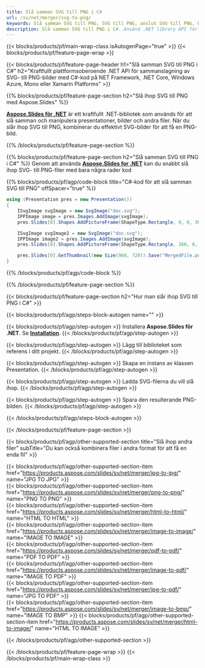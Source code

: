 ```yaml
---
title: Slå samman SVG till PNG i C#
url: /sv/net/merger/svg-to-png/
keywords: Slå samman SVG till PNG, SVG till PNG, anslut SVG till PNG, Kombinera SVG till PNG, C# API, .NET Library
description: Slå samman SVG till PNG i C#. Använd .NET library API för att kombinera SVG- och PNG-filer
---
```


{{< blocks/products/pf/main-wrap-class isAutogenPage="true" >}}
{{< blocks/products/pf/feature-page-wrap >}}

{{< blocks/products/pf/feature-page-header h1="Slå samman SVG till PNG i C#" h2="Kraftfullt plattformsoberoende .NET API för sammanslagning av SVG- till PNG-bilder med C#-kod på NET Framework, .NET Core, Windows Azure, Mono eller Xamarin Platforms" >}}

{{% blocks/products/pf/feature-page-section h2="Slå ihop SVG till PNG med Aspose.Slides" %}}

[**Aspose.Slides för .NET**](https://products.aspose.com/slides/sv/net/) är ett kraftfullt .NET-bibliotek som används för att slå samman och manipulera presentationer, bilder och andra filer. När du slår ihop SVG till PNG, kombinerar du effektivt SVG-bilder för att få en PNG-bild.

{{% /blocks/products/pf/feature-page-section %}}




{{% blocks/products/pf/feature-page-section  h2="Slå samman SVG till PNG i C#" %}}
Genom att använda [**Aspose.Slides for .NET**](https://products.aspose.com/slides/sv/net/) kan du snabbt slå ihop SVG- till PNG-filer med bara några rader kod

{{% blocks/products/pf/agp/code-block title="C#-kod för att slå samman SVG till PNG" offSpacer="true" %}}
```cs
using (Presentation pres = new Presentation())
{
    ISvgImage svgImage = new SvgImage("doc.svg");
    IPPImage image = pres.Images.AddImage(svgImage);
    pres.Slides[0].Shapes.AddPictureFrame(ShapeType.Rectangle, 0, 0, 360, 540, image);

    ISvgImage svgImage2 = new SvgImage("doc.svg");
    IPPImage image2 = pres.Images.AddImage(svgImage);
    pres.Slides[0].Shapes.AddPictureFrame(ShapeType.Rectangle, 360, 0, 360, 540, image2);

    pres.Slides[0].GetThumbnail(new Size(960, 720)).Save("MergedFile.png", ImageFormat.Png);
}
```
{{% /blocks/products/pf/agp/code-block %}}

{{% /blocks/products/pf/feature-page-section %}}




{{< blocks/products/pf/feature-page-section  h2="Hur man slår ihop SVG till PNG i C#" >}}


{{< blocks/products/pf/agp/steps-block-autogen name="" >}}


{{< blocks/products/pf/agp/step-autogen >}}
Installera **Aspose.Slides för .NET**. Se [**Installation**](https://docs.aspose.com/slides/net/installation/).
{{< /blocks/products/pf/agp/step-autogen >}}

{{< blocks/products/pf/agp/step-autogen >}}
Lägg till biblioteket som referens i ditt projekt.
{{< /blocks/products/pf/agp/step-autogen >}}

{{< blocks/products/pf/agp/step-autogen >}}
Skapa en instans av klassen Presentation.
{{< /blocks/products/pf/agp/step-autogen >}}

{{< blocks/products/pf/agp/step-autogen >}}
Ladda SVG-filerna du vill slå ihop.
{{< /blocks/products/pf/agp/step-autogen >}}

{{< blocks/products/pf/agp/step-autogen >}}
Spara den resulterande PNG-bilden.
{{< /blocks/products/pf/agp/step-autogen >}}


{{< /blocks/products/pf/agp/steps-block-autogen >}}


{{< /blocks/products/pf/feature-page-section >}}




{{< blocks/products/pf/agp/other-supported-section title="Slå ihop andra filer" subTitle="Du kan också kombinera filer i andra format för att få en enda fil" >}}
  
{{< blocks/products/pf/agp/other-supported-section-item href="https://products.aspose.com/slides/sv/net/merger/jpg-to-jpg/" name="JPG TO JPG" >}}  
{{< blocks/products/pf/agp/other-supported-section-item href="https://products.aspose.com/slides/sv/net/merger/png-to-png/" name="PNG TO PNG" >}}  
{{< blocks/products/pf/agp/other-supported-section-item href="https://products.aspose.com/slides/sv/net/merger/html-to-html/" name="HTML TO HTML" >}}  
{{< blocks/products/pf/agp/other-supported-section-item href="https://products.aspose.com/slides/sv/net/merger/image-to-image/" name="IMAGE TO IMAGE" >}}  
{{< blocks/products/pf/agp/other-supported-section-item href="https://products.aspose.com/slides/sv/net/merger/pdf-to-pdf/" name="PDF TO PDF" >}}  
{{< blocks/products/pf/agp/other-supported-section-item href="https://products.aspose.com/slides/sv/net/merger/image-to-pdf/" name="IMAGE TO PDF" >}}  
{{< blocks/products/pf/agp/other-supported-section-item href="https://products.aspose.com/slides/sv/net/merger/jpg-to-pdf/" name="JPG TO PDF" >}}  
{{< blocks/products/pf/agp/other-supported-section-item href="https://products.aspose.com/slides/sv/net/merger/image-to-bmp/" name="IMAGE TO BMP" >}} 
{{< blocks/products/pf/agp/other-supported-section-item href="https://products.aspose.com/slides/sv/net/merger/html-to-image/" name="HTML TO IMAGE" >}}  
  


{{< /blocks/products/pf/agp/other-supported-section >}}

{{< /blocks/products/pf/feature-page-wrap >}}
{{< /blocks/products/pf/main-wrap-class >}}